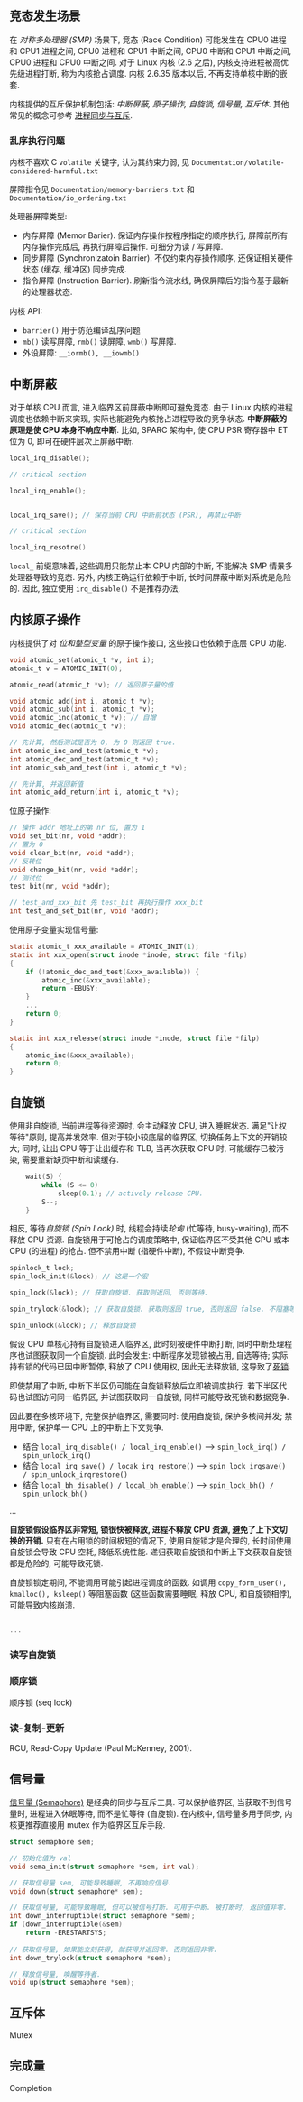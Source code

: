 ## 竞态发生场景

在 *对称多处理器 (SMP)* 场景下, 竞态 (Race Condition) 可能发生在 CPU0 进程和 CPU1 进程之间, CPU0 进程和 CPU1 中断之间, CPU0 中断和 CPU1 中断之间, CPU0 进程和 CPU0 中断之间. 对于 Linux 内核 (2.6 之后), 内核支持进程被高优先级进程打断, 称为内核抢占调度. 内核 2.6.35 版本以后, 不再支持单核中断的嵌套.

内核提供的互斥保护机制包括: *中断屏蔽, 原子操作, 自旋锁, 信号量, 互斥体*. 其他常见的概念可参考 [进程同步与互斥](进程同步与互斥.md).

### 乱序执行问题

内核不喜欢 C `volatile` 关键字, 认为其约束力弱, 见 `Documentation/volatile-considered-harmful.txt`

屏障指令见 `Documentation/memory-barriers.txt` 和 `Documentation/io_ordering.txt`

处理器屏障类型:
- 内存屏障 (Memor Barier). 保证内存操作按程序指定的顺序执行, 屏障前所有内存操作完成后, 再执行屏障后操作. 可细分为读 / 写屏障.
- 同步屏障 (Synchronizatoin Barrier). 不仅约束内存操作顺序, 还保证相关硬件状态 (缓存, 缓冲区) 同步完成.
- 指令屏障 (Instruction Barrier). 刷新指令流水线, 确保屏障后的指令基于最新的处理器状态.

内核 API:
- `barrier()` 用于防范编译乱序问题
- `mb()` 读写屏障, `rmb()` 读屏障, `wmb()` 写屏障.
- 外设屏障: `__iormb(), __iowmb()`

## 中断屏蔽

对于单核 CPU 而言, 进入临界区前屏蔽中断即可避免竞态. 由于 Linux 内核的进程调度也依赖中断来实现, 实际也能避免内核抢占进程导致的竞争状态. **中断屏蔽的原理是使 CPU 本身不响应中断**. 比如, SPARC 架构中, 使 CPU PSR 寄存器中 ET 位为 0, 即可在硬件层次上屏蔽中断.

```c
local_irq_disable();

// critical section

local_irq_enable();


local_irq_save(); // 保存当前 CPU 中断前状态 (PSR), 再禁止中断

// critical section

local_irq_resotre()
```

`local_` 前缀意味着, 这些调用只能禁止本 CPU 内部的中断, 不能解决 SMP 情景多处理器导致的竞态. 另外, 内核正确运行依赖于中断, 长时间屏蔽中断对系统是危险的. 因此, 独立使用 `irq_disable()` 不是推荐办法, 

## 内核原子操作

内核提供了对 *位和整型变量* 的原子操作接口, 这些接口也依赖于底层 CPU 功能.

```c
void atomic_set(atomic_t *v, int i);
atomic_t v = ATOMIC_INIT(0); 

atomic_read(atomic_t *v); // 返回原子量的值

void atomic_add(int i, atomic_t *v);
void atomic_sub(int i, atomic_t *v); 
void atomic_inc(atomic_t *v); // 自增
void atomic_dec(aotmic_t *v);

// 先计算, 然后测试是否为 0, 为 0 则返回 true.
int atomic_inc_and_test(atomic_t *v);
int atomic_dec_and_test(atomic_t *v);
int atomic_sub_and_test(int i, atomic_t *v);

// 先计算, 并返回新值
int atomic_add_return(int i, atomic_t *v);
```

位原子操作:

```c
// 操作 addr 地址上的第 nr 位, 置为 1
void set_bit(nr, void *addr);
// 置为 0
void clear_bit(nr, void *addr);
// 反转位
void change_bit(nr, void *addr);
// 测试位
test_bit(nr, void *addr);

// test_and_xxx_bit 先 test_bit 再执行操作 xxx_bit 
int test_and_set_bit(nr, void *addr);
```

使用原子变量实现信号量:

```c
static atomic_t xxx_available = ATOMIC_INIT(1);
static int xxx_open(struct inode *inode, struct file *filp)
{
	if (!atomic_dec_and_test(&xxx_available)) {
		atomic_inc(&xxx_available);
		return -EBUSY;
	}
	...
	return 0;
}

static int xxx_release(struct inode *inode, struct file *filp)
{
	atomic_inc(&xxx_available);
	return 0;
}
```

## 自旋锁


使用非自旋锁, 当前进程等待资源时, 会主动释放 CPU, 进入睡眠状态. 满足"让权等待"原则, 提高并发效率. 但对于较小较底层的临界区, 切换任务上下文的开销较大; 同时, 让出 CPU 等于让出缓存和 TLB, 当再次获取 CPU 时, 可能缓存已被污染, 需要重新缺页中断和读缓存.

```c
	wait(S) {
		while (S <= 0)
			sleep(0.1); // actively release CPU.
		S--;
	}
```

相反, 等待*自旋锁 (Spin Lock)* 时, 线程会持续*轮询* (忙等待, busy-waiting), 而不释放 CPU 资源. 自旋锁用于可抢占的调度策略中, 保证临界区不受其他 CPU 或本 CPU (的进程) 的抢占. 但不禁用中断 (指硬件中断), 不假设中断竞争.

```c
spinlock_t lock;
spin_lock_init(&lock); // 这是一个宏

spin_lock(&lock); // 获取自旋锁. 获取则返回, 否则等待.

spin_trylock(&lock); // 获取自旋锁. 获取则返回 true, 否则返回 false. 不阻塞等待.

spin_unlock(&lock); // 释放自旋锁
```

假设 CPU 单核心持有自旋锁进入临界区, 此时刻被硬件中断打断, 同时中断处理程序也试图获取同一个自旋锁. 此时会发生: 中断程序发现锁被占用, 自选等待; 实际持有锁的代码已因中断暂停, 释放了 CPU 使用权, 因此无法释放锁, 这导致了[死锁](进程同步与互斥.md).

即使禁用了中断, 中断下半区仍可能在自旋锁释放后立即被调度执行. 若下半区代码也试图访问同一临界区, 并试图获取同一自旋锁, 同样可能导致死锁和数据竞争.

因此要在多核环境下, 完整保护临界区, 需要同时: 使用自旋锁, 保护多核间并发; 禁用中断, 保护单一 CPU 上的中断上下文竞争.
- 结合 `local_irq_disable() / local_irq_enable()` --> `spin_lock_irq() / spin_unlock_irq()`
- 结合 `local_irq_save() / locak_irq_restore()` --> `spin_lock_irqsave() / spin_unlock_irqrestore()`
- 结合 `local_bh_disable() / local_bh_enable()` --> `spin_lock_bh() / spin_unlock_bh()`

...

**自旋锁假设临界区非常短, 锁很快被释放, 进程不释放 CPU 资源, 避免了上下文切换的开销.** 只有在占用锁的时间极短的情况下, 使用自旋锁才是合理的, 长时间使用自旋锁会导致 CPU 空耗, 降低系统性能. 递归获取自旋锁和中断上下文获取自旋锁都是危险的, 可能导致死锁. 

自旋锁锁定期间, 不能调用可能引起进程调度的函数. 如调用 `copy_form_user(), kmalloc(), ksleep()`  等阻塞函数 (这些函数需要睡眠, 释放 CPU, 和自旋锁相悖), 可能导致内核崩溃.

```c

...
```

### 读写自旋锁

### 顺序锁

顺序锁 (seq lock)

### 读-复制-更新

RCU, Read-Copy Update (Paul McKenney, 2001). 

## 信号量

[信号量 (Semaphore)](进程同步与互斥.md) 是经典的同步与互斥工具. 可以保护临界区, 当获取不到信号量时, 进程进入休眠等待, 而不是忙等待 (自旋锁). 在内核中, 信号量多用于同步, 内核更推荐直接用 mutex 作为临界区互斥手段.

```c
struct semaphore sem;

// 初始化值为 val
void sema_init(struct semaphore *sem, int val);

// 获取信号量 sem, 可能导致睡眠, 不再响应信号.
void down(struct semaphore* sem);

// 获取信号量, 可能导致睡眠, 但可以被信号打断. 可用于中断. 被打断时, 返回值非零.
int down_interruptible(struct semaphore *sem);
if (down_interruptible(&sem)
	return -ERESTARTSYS;
	
// 获取信号量, 如果能立刻获得, 就获得并返回零. 否则返回非零.
int down_trylock(struct semaphore *sem);

// 释放信号量, 唤醒等待者.
void up(struct semaphore *sem);
```

## 互斥体

Mutex



## 完成量

Completion

## 